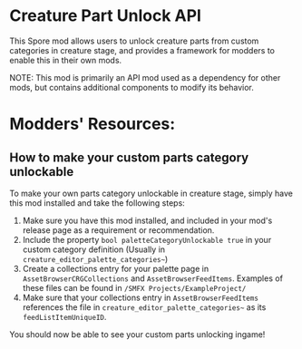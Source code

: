 # Creature Part Unlock API

This Spore mod allows users to unlock creature parts from custom categories in creature stage, and provides a framework for modders to enable this in their own mods.

NOTE: This mod is primarily an API mod used as a dependency for other mods, but contains additional components to modify its behavior.

# Modders' Resources:
## How to make your custom parts category unlockable

To make your own parts category unlockable in creature stage, simply have this mod installed and take the following steps:

1. Make sure you have this mod installed, and included in your mod's release page as a requirement or recommendation.
2. Include the property `bool paletteCategoryUnlockable true` in your custom category definition (Usually in `creature_editor_palette_categories~`)
3. Create a collections entry for your palette page in `AssetBrowserCRGCollections` and `AssetBrowserFeedItems`. Examples of these files can be found in `/SMFX Projects/ExampleProject/`
4. Make sure that your collections entry in `AssetBrowserFeedItems` references the file in `creature_editor_palette_categories~` as its `feedListItemUniqueID`.

You should now be able to see your custom parts unlocking ingame!
